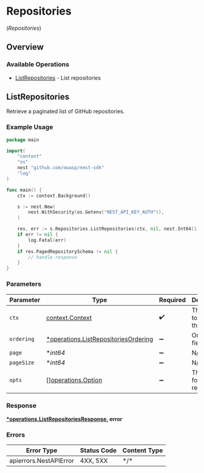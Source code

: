 # Repositories
(*Repositories*)

## Overview

### Available Operations

* [ListRepositories](#listrepositories) - List repositories

## ListRepositories

Retrieve a paginated list of GitHub repositories.

### Example Usage

<!-- UsageSnippet language="go" operationID="list_repositories" method="get" path="/api/v1/repositories/" -->
```go
package main

import(
	"context"
	"os"
	nest "github.com/owasp/nest-sdk"
	"log"
)

func main() {
    ctx := context.Background()

    s := nest.New(
        nest.WithSecurity(os.Getenv("NEST_API_KEY_AUTH")),
    )

    res, err := s.Repositories.ListRepositories(ctx, nil, nest.Int64(1), nil)
    if err != nil {
        log.Fatal(err)
    }
    if res.PagedRepositorySchema != nil {
        // handle response
    }
}
```

### Parameters

| Parameter                                                                                   | Type                                                                                        | Required                                                                                    | Description                                                                                 |
| ------------------------------------------------------------------------------------------- | ------------------------------------------------------------------------------------------- | ------------------------------------------------------------------------------------------- | ------------------------------------------------------------------------------------------- |
| `ctx`                                                                                       | [context.Context](https://pkg.go.dev/context#Context)                                       | :heavy_check_mark:                                                                          | The context to use for the request.                                                         |
| `ordering`                                                                                  | [*operations.ListRepositoriesOrdering](../../models/operations/listrepositoriesordering.md) | :heavy_minus_sign:                                                                          | Ordering field                                                                              |
| `page`                                                                                      | **int64*                                                                                    | :heavy_minus_sign:                                                                          | N/A                                                                                         |
| `pageSize`                                                                                  | **int64*                                                                                    | :heavy_minus_sign:                                                                          | N/A                                                                                         |
| `opts`                                                                                      | [][operations.Option](../../models/operations/option.md)                                    | :heavy_minus_sign:                                                                          | The options for this request.                                                               |

### Response

**[*operations.ListRepositoriesResponse](../../models/operations/listrepositoriesresponse.md), error**

### Errors

| Error Type             | Status Code            | Content Type           |
| ---------------------- | ---------------------- | ---------------------- |
| apierrors.NestAPIError | 4XX, 5XX               | \*/\*                  |
